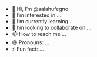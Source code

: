 - 👋 Hi, I’m @salahufegno
- 👀 I’m interested in ...
- 🌱 I’m currently learning ...
- 💞️ I’m looking to collaborate on ...
- 📫 How to reach me ...
- 😄 Pronouns: ...
- ⚡ Fun fact: ...

<!---
salahufegno/salahufegno is a ✨ special ✨ repository because its `README.md` (this file) appears on your GitHub profile.
You can click the Preview link to take a look at your changes.
--->
